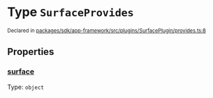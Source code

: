 # Type `SurfaceProvides`
<sub>Declared in [packages/sdk/app-framework/src/plugins/SurfacePlugin/provides.ts:8](https://github.com/dxos/dxos/blob/4d6eae504/packages/sdk/app-framework/src/plugins/SurfacePlugin/provides.ts#L8)</sub>




## Properties
### [surface](https://github.com/dxos/dxos/blob/4d6eae504/packages/sdk/app-framework/src/plugins/SurfacePlugin/provides.ts#L9)
Type: <code>object</code>





